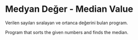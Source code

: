 # Medyan Değer - Median Value

Verilen sayıları sıralayan ve ortanca değerini bulan program.

Program that sorts the given numbers and finds the median.
